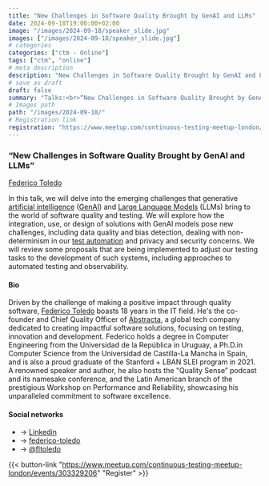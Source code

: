```yaml
---
title: "New Challenges in Software Quality Brought by GenAI and LLMs"
date: 2024-09-18T19:00:00+02:00
image: "/images/2024-09-18/speaker_slide.jpg"
images: ["/images/2024-09-18/speaker_slide.jpg"]
# categories
categories: ["ctm - Online"]
tags: ["ctm", "online"]
# meta description
description: "New Challenges in Software Quality Brought by GenAI and LLMs"
# save as draft
draft: false
summary: "Talks:<br>“New Challenges in Software Quality Brought by GenAI and LLMs” (Federico Toledo)"
# Images path
path: "/images/2024-09-18/"
# Registration link
registration: "https://www.meetup.com/continuous-testing-meetup-london/events/303329206"
---
```

### “New Challenges in Software Quality Brought by GenAI and LLMs”

[Federico Toledo](https://www.linkedin.com/in/federicotoledo/)

In this talk, we will delve into the emerging challenges that generative [artificial intelligence](https://en.wikipedia.org/wiki/Artificial_intelligence) ([GenAI](https://en.wikipedia.org/wiki/Generative_artificial_intelligence)) and [Large Language Models](https://en.wikipedia.org/wiki/Large_language_model) (LLMs) bring to the world of software quality and testing. We will explore how the integration, use, or design of solutions with GenAI models pose new challenges, including data quality and bias detection, dealing with non-determinism in our [test automation](https://en.wikipedia.org/wiki/Test_automation) and privacy and security concerns. We will review some proposals that are being implemented to adjust our testing tasks to the development of such systems, including approaches to automated testing and observability.

#### Bio

Driven by the challenge of making a positive impact through quality software, [Federico Toledo]([Linkedin](https://www.linkedin.com/in/federicotoledo/)) boasts 18 years in the IT field. He's the co-founder and Chief Quality Officer of [Abstracta](https://abstracta.us), a global tech company dedicated to creating impactful software solutions, focusing on testing, innovation and development. Federico holds a degree in Computer Engineering from the Universidad de la República in Uruguay, a Ph.D.in Computer Science from the Universidad de Castilla-La Mancha in Spain, and is also a proud graduate of the Stanford + LBAN SLEI program in 2021. A renowned speaker and author, he also hosts the "Quality Sense” podcast and its namesake conference, and the Latin American branch of the prestigious Workshop on Performance and Reliability, showcasing his unparalleled commitment to software excellence.

#### Social networks

- <i class="fa fa-linkedin"></i> -> [Linkedin](https://www.linkedin.com/in/federicotoledo/)
- <i class="fa fa-code"></i> -> [federico-toledo](http://federico-toledo.com/)
- <i class="fa fa-twitter"></i> -> [@fltoledo](https://twitter.com/fltoledo)

{{< button-link "https://www.meetup.com/continuous-testing-meetup-london/events/303329206" "Register" >}}
